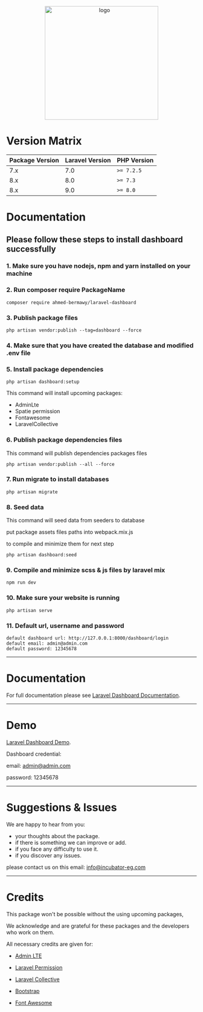 <p align="center">
    <a href="https://incubator-eg.com" target="_blank">
        <img alt="logo" src="https://incubator-eg.com/asset/img/brand.png" width="300">
    </a>
</p>

# Version Matrix

| Package Version | Laravel Version | PHP Version |
|-----------------|-----------------|-------------|
| 7.x             | 7.0             | `>= 7.2.5`  |
| 8.x             | 8.0             | `>= 7.3`    |
| 8.x             | 9.0             | `>= 8.0`    |

# Documentation

## Please follow these steps to install dashboard successfully

### 1. Make sure you have nodejs, npm and yarn installed on your machine

### 2. Run composer require PackageName

```pash
composer require ahmed-bermawy/laravel-dashboard
```

### 3. Publish package files

```pash
php artisan vendor:publish --tag=dashboard --force
```

### 4. Make sure that you have created the database and modified .env file

### 5. Install package dependencies

```pash
php artisan dashboard:setup
```

This command will install upcoming packages:

* AdminLte
* Spatie permission
* Fontawesome
* LaravelCollective

### 6. Publish package dependencies files

This command will publish dependencies packages files

```pash
php artisan vendor:publish --all --force
```

### 7. Run migrate to install databases

```pash
php artisan migrate
```

### 8. Seed data

This command will seed data from seeders to database

put package assets files paths into webpack.mix.js

to compile and minimize them for next step

```pash
php artisan dashboard:seed
```

### 9. Compile and minimize scss & js files by laravel mix

```pash
npm run dev
```

### 10. Make sure your website is running

```pash 
php artisan serve
```

### 11. Default url, username and password

```
default dashboard url: http://127.0.0.1:8000/dashboard/login
default email: admin@admin.com
default password: 12345678
```

<hr>

# Documentation

For full documentation please see
<a href="https://laravel-dashbaord-documentation.incubator-eg.com/">Laravel Dashboard Documentation</a>.

<hr>

# Demo

<a href="https://laravel-dashbaord-demo.incubator-eg.com/dashboard/login/">Laravel Dashboard Demo</a>.

Dashboard credential:

email: admin@admin.com

password: 12345678
<hr>

# Suggestions & Issues

We are happy to hear from you:

* your thoughts about the package.
* if there is something we can improve or add.
* if you face any difficulty to use it.
* if you discover any issues.

please contact us on this email: <a href="mailto:info@incubator-eg.com?subject=New issue report" target="_blank">
info@incubator-eg.com
</a>
<hr>

# Credits

This package won't be possible without the using upcoming packages,

We acknowledge and are grateful for these packages and the developers who work on them.

All necessary credits are given for:

* <a href="https://github.com/ColorlibHQ/AdminLTE" target="_blank">Admin LTE</a>

* <a href="https://github.com/spatie/laravel-permission" target="_blank">Laravel Permission</a>

* <a href="https://github.com/LaravelCollective/html" target="_blank">Laravel Collective</a>

* <a href="https://github.com/twbs/bootstrap" target="_blank">Bootstrap</a>

* <a href="https://github.com/FortAwesome/Font-Awesome" target="_blank">Font Awesome</a>